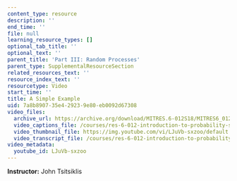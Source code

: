 ```yaml
---
content_type: resource
description: ''
end_time: ''
file: null
learning_resource_types: []
optional_tab_title: ''
optional_text: ''
parent_title: 'Part III: Random Processes'
parent_type: SupplementalResourceSection
related_resources_text: ''
resource_index_text: ''
resourcetype: Video
start_time: ''
title: A Simple Example
uid: 7a8b8907-35e4-2923-9e80-eb0092d67308
video_files:
  archive_url: https://archive.org/download/MITRES.6-012S18/MITRES6_012S18_L22-06_300k.mp4
  video_captions_file: /courses/res-6-012-introduction-to-probability-spring-2018/ae49e1f0ce045fd5a26b59ba6e4b29db_LJuVb-sxzoo.vtt
  video_thumbnail_file: https://img.youtube.com/vi/LJuVb-sxzoo/default.jpg
  video_transcript_file: /courses/res-6-012-introduction-to-probability-spring-2018/59756168e3edee41c2603b7eba4dcf3b_LJuVb-sxzoo.pdf
video_metadata:
  youtube_id: LJuVb-sxzoo
---
```


**Instructor:** John Tsitsiklis